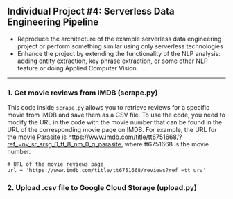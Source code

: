 ## Individual Project #4: Serverless Data Engineering Pipeline

- Reproduce the architecture of the example serverless data engineering project or perform something similar using only serverless technologies
- Enhance the project by extending the functionality of the NLP analysis: adding entity extraction, key phrase extraction, or some other NLP feature or doing Applied Computer Vision. 

________

### 1. Get movie reviews from IMDB (scrape.py)

This code inside `scrape.py` allows you to retrieve reviews for a specific movie from IMDB and save them as a CSV file. To use the code, you need to modify the URL in the code with the movie number that can be found in the URL of the corresponding movie page on IMDB. For example, the URL for the movie Parasite is https://www.imdb.com/title/tt6751668/?ref_=nv_sr_srsg_0_tt_8_nm_0_q_parasite, where tt6751668 is the movie number.

```
# URL of the movie reviews page
url = 'https://www.imdb.com/title/tt6751668/reviews?ref_=tt_urv'
```

### 2. Upload .csv file to Google Cloud Storage (upload.py)
